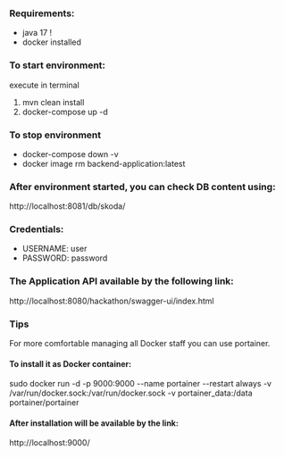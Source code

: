 ### Requirements:
- java 17 !
- docker installed

### To start environment:

execute in terminal

1. mvn clean install 
2. docker-compose up -d

### To stop environment

- docker-compose down -v
- docker image rm backend-application:latest

### After environment started, you can check DB content using: 

http://localhost:8081/db/skoda/

### Credentials:
- USERNAME: user
- PASSWORD: password

### The Application API available by the following link: 

http://localhost:8080/hackathon/swagger-ui/index.html

### Tips

For more comfortable managing all Docker staff you can use portainer.

#### To install it as Docker container:

sudo docker run -d -p 9000:9000 --name portainer --restart always -v /var/run/docker.sock:/var/run/docker.sock -v portainer_data:/data portainer/portainer

#### After installation will be available by the link:

http://localhost:9000/
